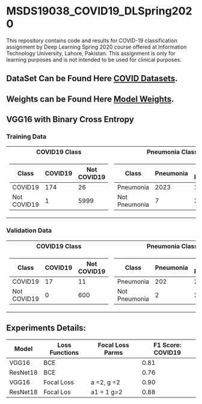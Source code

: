 # MSDS19038_COVID19_DLSpring2020
This repository contains code and results for COVID-19 classification assignment by Deep Learning Spring 2020 course offered at Information Technology University, Lahore, Pakistan. This assignment is only for learning purposes and is not intended to be used for clinical purposes.


## DataSet Can be Found Here [COVID Datasets](https://drive.google.com/file/d/1eytbwaLQBv12psV8I-aMkIli9N3bf8nO/view).

## Weights can be Found Here [Model Weights](https://drive.google.com/drive/folders/1WJ6FaGY4FZUmKL7060vW3gQxTVhqeSo8?usp=sharing).


## VGG16 with Binary Cross Entropy

### Training Data

<table>
  <tr><th> COVID19 Class </th><th> Pneumonia Class</th> <th>Normal Class</th> </tr>
<tr><td>

|   Class    | COVID19 | Not COVID19 |
| ---------  |  ----   |  -------    |
| COVID19    |  174    |    26       |
| Not COVID19|   1     |    5999     |

</td><td>

|   Class      | Pneumonia| Not Pneumonia |
| --------     |  -----   |  -------      |
| Pneumonia    |  2023    |    177        |
| Not Pneumonia|   7      |    3993       |
</td><td>

|   Class    | Normal  | Not Normal|
| --------   |  -----  |  -------  |
| Normal     |  3995   |    5      |
| Not Normal |   180   |    2020   |


</td></tr> </table>


### Validation Data
<table>
  <tr><th> COVID19 Class </th><th> Pneumonia Class</th> <th>Normal Class</th> </tr>
<tr><td>

|   Class    | COVID19 | Not COVID19 |
| ---------  |  ----   |  -------    |
| COVID19    |  17     |    11       |
| Not COVID19|   0     |    600      |

</td><td>

|   Class      | Pneumonia| Not Pneumonia |
| --------     |  -----   |  -------      |
| Pneumonia    |  202     |    26         |
| Not Pneumonia|   2      |    398        |
</td><td>

|   Class    | Normal  | Not Normal|
| --------   |  -----  |  -------  |
| Normal     |  399    |    1      |
| Not Normal |   28    |    200    |


</td></tr> </table>




## Experiments Details:

|   Model         |     Loss Functions      |  Focal Loss Parms |  F1 Score: COVID19 | 
| --------------  |     -----------------   | ----------------- | -----------------  |      
|   VGG16         |        BCE              |                   |     0.81           |
|   ResNet18      |        BCE              |                   |     0.76           |     
|   VGG16         |        Focal Loss       |     a =2, g =2    |     0.90           |      
|   ResNet18      |        Focal Los        |     a1 = 1 g=2    |     0.88           |  
